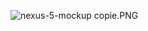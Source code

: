 ![nexus-5-mockup copie.PNG](https://bitbucket.org/repo/nbL6KX/images/2158156023-nexus-5-mockup%20copie.PNG)